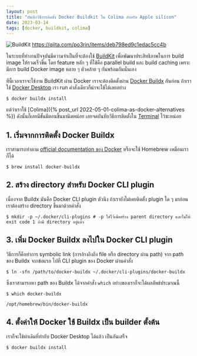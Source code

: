 ```yaml
---
layout: post
title: "บันทึกวิธีการติดตั้ง Docker Buildkit ใน Colima สำหรับ Apple silicon"
date: 2023-03-14
tags: [docker, buildkit, colima]
---
```


![BuildKit](/assets/2023-03-14-buildkit.avif)
<https://qiita.com/po3rin/items/deb798ed9c1edac5cc4b>

ในระบบที่ทำงานปัจจุบันมีความจำเป็นที่จะต้องใช้ [BuildKit](https://github.com/moby/buildkit) เพื่อพัฒนาประสิทธิภาพในการ build image ให้รวดเร็วขึ้น โดย feature หลัก ๆ ที่ใช้คือ parallel build และ build caching เพราะมีการ build Docker image หลาย ๆ ตัวคล้าย ๆ กันพร้อมกันนั่นเอง  

ทีนี้เวลาเราจะใช้งาน BuildKit ผ่าน Docker เราจะต้องติดตั้งผ่าน [Docker Buildx](https://github.com/docker/buildx) กันก่อน ถ้าเราใช้ [Docker Desktop](https://www.docker.com/products/docker-desktop/) เรา run คำสั่งเดียวก็น่าจะใช้ได้เลยอย่าง

```shell
$ docker buildx install
```

แต่ว่าเราใช้ [Colima]({% post_url 2022-05-01-colima-as-docker-alternatives %}) ดังนั้นก็เลยมีขั้นมีตอนขึ้นมานิดหน่อย เลยจดบันทึกวิธีการติดตั้งใน [Terminal](https://en.wikipedia.org/wiki/Command-line_interface) ไว้ซะหน่อย

## 1. เริ่มจากการติดตั้ง Docker Buildx
เราสามารถทำตาม [official documentation ของ Docker](https://docs.docker.com/build/install-buildx/) หรือจะใช้ Homebrew เหมือนเราก็ได้

```shell
$ brew install docker-buildx
```

## 2. สร้าง directory สำหรับ Docker CLI plugin
เนื่องจาก Buildx มันคือ Docker CLI plugin ตัวนึง ถ้าเรายังไม่เคยติดตั้ง plugin ใด ๆ มาก่อน เราต้องสร้าง directory ขึ้นมาด้วยคำสั่ง

```shell
$ mkdir -p ~/.docker/cli-plugins # -p ใส่ไว้เพื่อสร้าง parent directory และไม่ให้ exit code 1 ถ้ามี directory อยู่แล้ว
```

## 3. เพิ่ม Docker Buildx ลงไปใน Docker CLI plugin
วิธีการก็คือทำการ symbolic link (การอ้างอิงถึง file หรือ directory ผ่าน path) จาก path ของ Buildx จากข้อแรก ไปที่ CLI plugin ของ Docker ผ่านคำสั่ง

```shell
$ ln -sfn /path/to/docker-buildx ~/.docker/cli-plugins/docker-buildx
```

ซึ่งเราสามารถหา path ของ Buildx ได้จากคำสั่ง `which` อย่างของเราก็จะได้ผลลัพธ์ประมาณนี้

```shell
$ which docker-buildx

/opt/homebrew/bin/docker-buildx
```

## 4. ตั้งค่าให้ Docker ใช้ Buildx เป็น builder ตั้งต้น
เราก็จะใช้ท่าเดิมที่ทำกับ Docker Desktop ได้แล้ว เป็นอันเสร็จ

```shell
$ docker buildx install
```

